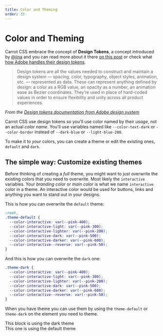 ```yaml
---
title: Color and Theming
order: 35
---
```


# Color and Theming

Carrot CSS embrace the concept of **Design Tokens**, a concept introduced by [@jina](https://twitter.com/jina) and you can read more about it there [on this post](https://css-tricks.com/what-are-design-tokens/) or check what [how Adobe handles their design tokens](https://spectrum.adobe.com/page/design-tokens/).

> Design tokens are all the values needed to construct and maintain a design system — spacing, color, typography, object styles, animation, etc. — represented as data. These can represent anything defined by design: a color as a RGB value, an opacity as a number, an animation ease as Bezier coordinates. They’re used in place of hard-coded values in order to ensure flexibility and unity across all product experiences.

_From the [Design tokens documentation from Adobe design system](https://spectrum.adobe.com/page/design-tokens/)_

Carrot CSS use design tokens so you'll use color named by their _usage_, not an actual _color name_.
You'll use variables named like `--color-text-dark` or `--color-border` instead of `--dark-blue` or `--light-blue-200`.

To make it to _your_ colors, you can create a theme or edit the existing ones, `default` and `dark`.

## The simple way: Customize existing themes

Before thinking of creating a _full_ theme, you might want to just overwrite the existing colors that you need to overwrite. Most likely the `interactive` variables.
Your _branding color_ or _main color_ is what we name `interactive` color in a theme.
An interactive color would be used for buttons, links and anything you want to stand out in your designs.

This is how you can overwrite the `default` theme:

```css
:root,
.theme-default {
  --color-interactive: var(--pink-400);
  --color-interactive-light: var(--pink-300);
  --color-interactive-lighter: var(--pink-200);
  --color-interactive-dark: var(--pink-500);
  --color-interactive-darker: var(--pink-600);
  --color-interactive--reverse: var(--pink-50);
}
```

And this is how you can overwrite the `dark` one:

```css
.theme-dark {
  --color-interactive: var(--pink-400);
  --color-interactive-light: var(--pink-300);
  --color-interactive-lighter: var(--pink-200);
  --color-interactive-dark: var(--pink-500);
  --color-interactive-darker: var(--pink-600);
  --color-interactive--reverse: var(--pink-50);
}
```

When you have theme you can use them by using the `theme-default` or `theme-dark` on the element you need to theme.

<div class="preview theme-dark stack">
  <div class="box center">  
    This block is using the dark theme
  </div>
  <div class="box center theme-default">  
    This one is using the default theme
  </div>
</div>
